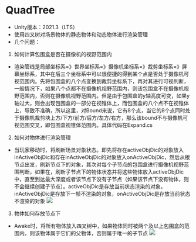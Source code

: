 # QuadTree
- Unity版本：2021.3（LTS）
- 使用四叉树对场景物体的静态物体和动态物体进行渲染管理
- 几个问题：
1. 如何计算包围盒是否在摄像机的视野范围内
- 渲染管线是局部坐标系=》世界坐标系=》摄像机坐标系=》裁剪坐标系=》屏幕坐标系，其中在后三个坐标系中可以很便捷的得到某个点是否处于摄像机可视范围内。先将包围盒的八个点变换到裁剪坐标系下，再对其进行可视判断，一般情况下，如果八个点都不在摄像机视野范围内，则该包围盒不在摄像机视野范围内，否则在摄像机视野范围内。但是由于包围盒的y轴高度可变，如果y轴过大，则会出现包围盒的一部分在视锥体上，而包围盒的八个点不在视锥体上，导致不准确，所以这里，对Bound来说，它有8个点，当它的8个点同时处于摄像机裁剪块上方/下方/前方/后方/左方/右方，那么该bound不与摄像机可视范围交叉，即包围盒视锥体范围内。具体代码在Expand.cs
2. 如何对物体进行渲染管理
- 当玩家移动时，将刷新场景对象状态。即先将存在activeObjDic的对象放入inActiveObjDic和存在inActiveObjDic的对象放入onActiveObjDic，然后从根节点出发，刷新节点下的对象，其次对每个子节点的包围盒进行摄像机视野范围判断，如果在，刷新子节点下的物体状态并将这些物体放入activeObjDic中，直至到达最大深度或者该节点下没有子节点（如果该节点下没有物体，则不会继续创建子节点）。activeObjDic是存放当前状态渲染的对象，inActiveObjDic是存放下一帧不渲染的对象，onActiveObjDic是存放当前状态不渲染的对象
![](https://github.com/KDuoLi/myBlog-Picture/blob/main/QuadTree/%E6%B8%B2%E6%9F%93%E7%AE%A1%E7%90%86.png?raw=true)
3. 物体如何存放节点下
- Awake时，将所有物体放入四叉树中，如果物体同时被两个及以上包围盒的范围内，则该物体属于它们的父物体，否则属于唯一的子节点
![](https://github.com/KDuoLi/myBlog-Picture/blob/main/QuadTree/%E6%8F%92%E5%85%A5%E7%89%A9%E4%BD%93.png?raw=true)
